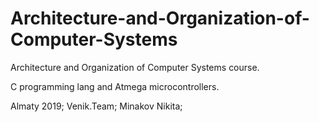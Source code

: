 # Architecture-and-Organization-of-Computer-Systems

Architecture and Organization of Computer Systems course. 

C programming lang and Atmega microcontrollers.

Almaty 2019; Venik.Team; Minakov Nikita;
